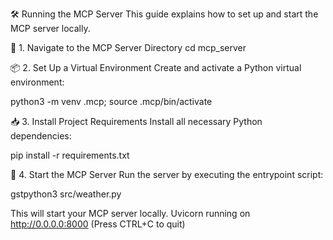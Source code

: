🛠️ Running the MCP Server
This guide explains how to set up and start the MCP server locally.

📂 1. Navigate to the MCP Server Directory
cd mcp_server

📦 2. Set Up a Virtual Environment
Create and activate a Python virtual environment:

python3 -m venv .mcp;
source .mcp/bin/activate

📥 3. Install Project Requirements
Install all necessary Python dependencies:

pip install -r requirements.txt

🚀 4. Start the MCP Server
Run the server by executing the entrypoint script:

gstpython3 src/weather.py

This will start your MCP server locally.
Uvicorn running on http://0.0.0.0:8000 (Press CTRL+C to quit)
